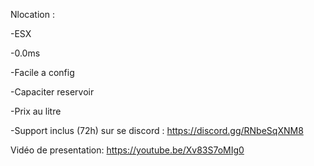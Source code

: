 
Nlocation  :

-ESX 

-0.0ms

-Facile a config

-Capaciter reservoir

-Prix au litre

-Support inclus (72h) sur se discord : https://discord.gg/RNbeSqXNM8

Vidéo de presentation: https://youtube.be/Xv83S7oMIg0
